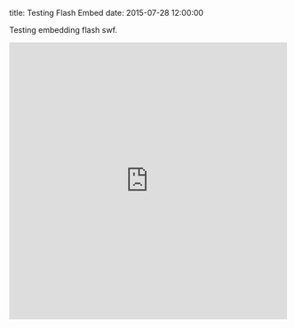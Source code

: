 title: Testing Flash Embed
date: 2015-07-28 12:00:00

Testing embedding flash swf.

<iframe width="500" height="500" src="http://vbmis.com/bmi/media/flash/Maya.swf" frameborder="0"></iframe>
